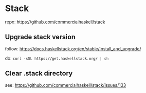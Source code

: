 # Stack

repo: <https://github.com/commercialhaskell/stack>

## Upgrade stack version

follow: <https://docs.haskellstack.org/en/stable/install_and_upgrade/>

do: `curl -sSL https://get.haskellstack.org/ | sh`

## Clear .stack directory

see: <https://github.com/commercialhaskell/stack/issues/133>
